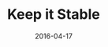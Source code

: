 ---
title: "Keep it Stable"
date: 2016-04-17
header:
  teaser: /assets/images/portfolio/keep-it-stable.jpg
---